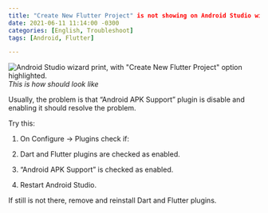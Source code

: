 ```yaml
---
title: "Create New Flutter Project" is not showing on Android Studio wizard
date: 2021-06-11 11:14:00 -0300
categories: [English, Troubleshoot]
tags: [Android, Flutter]

---
```


![Android Studio wizard print, with "Create New Flutter Project" option highlighted.](/posts/2021-06-11-01.png)
_This is how should look like_

Usually, the problem is that “Android APK Support” plugin is disable and enabling it should resolve the problem.  

Try this:  

1. On Configure -> Plugins check if:

2. Dart and Flutter plugins are checked as enabled.

3. “Android APK Support” is checked as enabled.

4. Restart Android Studio.

If still is not there, remove and reinstall Dart and Flutter plugins.
